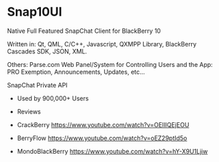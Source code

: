 # Snap10UI
Native Full Featured SnapChat Client for BlackBerry 10

Written in: Qt, QML, C/C++, Javascript, QXMPP Library, BlackBerry Cascades SDK, JSON, XML.

Others: Parse.com Web Panel/System for Controlling Users and the App: PRO Exemption, Announcements, Updates, etc...

SnapChat Private API

- Used by 900,000+ Users

- Reviews
- CrackBerry https://www.youtube.com/watch?v=OElIIQEjEOU
- BerryFlow https://www.youtube.com/watch?v=oEZ29ptId5o
- MondoBlackBerry https://www.youtube.com/watch?v=hY-X9U1Ljiw
